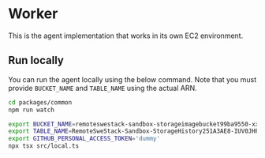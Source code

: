 # Worker

This is the agent implementation that works in its own EC2 environment.

## Run locally

You can run the agent locally using the below command. Note that you must provide `BUCKET_NAME` and `TABLE_NAME` using the actual ARN. 

```sh
cd packages/common
npm run watch
```

```sh
export BUCKET_NAME=remoteswestack-sandbox-storageimagebucket99ba9550-xxxxxxx
export TABLE_NAME=RemoteSweStack-Sandbox-StorageHistory251A3AE8-IUV0JHP95GP0
export GITHUB_PERSONAL_ACCESS_TOKEN='dummy'
npx tsx src/local.ts
```
